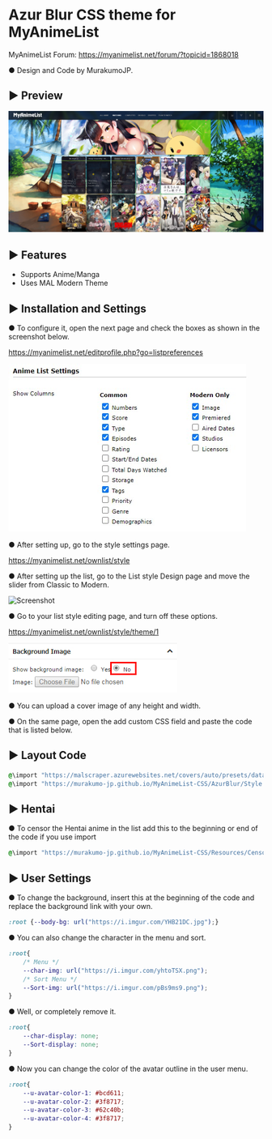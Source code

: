 # Azur Blur CSS theme for MyAnimeList

MyAnimeList Forum: https://myanimelist.net/forum/?topicid=1868018

● Design and Code by MurakumoJP.

## ► Preview
![Screenshot](AzurBlur.jpg?raw=true)

## ► Features

* Supports Anime/Manga
* Uses MAL Modern Theme

## ► Installation and Settings

● To configure it, open the next page and check the boxes as shown in the screenshot below.

https://myanimelist.net/editprofile.php?go=listpreferences

![Screenshot](Settings/AnimeListSettings.jpg?raw=true)

● After setting up, go to the style settings page.

https://myanimelist.net/ownlist/style

● After setting up the list, go to the List style Design page and move the slider from Classic to Modern.

![Screenshot](../Eorzea_Collection/preview/ListSettings/StyleEdit.png?raw=true)

● Go to your list style editing page, and turn off these options.

https://myanimelist.net/ownlist/style/theme/1

![Screenshot](Settings/BgOff.jpg?raw=true)

● You can upload a cover image of any height and width.

● On the same page, open the add custom CSS field and paste the code that is listed below.

## ► Layout Code

```css
@\import "https://malscraper.azurewebsites.net/covers/auto/presets/dataimagelinkafter";
@\import "https://murakumo-jp.github.io/MyAnimeList-CSS/AzurBlur/Style.min.css";
```
## ► Hentai

● To censor the Hentai anime in the list add this to the beginning or end of the code if you use import

```css
@\import "https://murakumo-jp.github.io/MyAnimeList-CSS/Resources/Censorship/R18Cover.min.css";
```

## ► User Settings

● To change the background, insert this at the beginning of the code and replace the background link with your own.

```css
:root {--body-bg: url("https://i.imgur.com/YHB21DC.jpg");}
```

● You can also change the character in the menu and sort.

```css
:root{
	/* Menu */
	--char-img: url("https://i.imgur.com/yhtoTSX.png");
	/* Sort Menu */
	--Sort-img: url("https://i.imgur.com/pBs9ms9.png");
}
```

● Well, or completely remove it.

```css
:root{
	--char-display: none;
	--Sort-display: none;
}
```
● Now you can change the color of the avatar outline in the user menu.

```css
:root{
    --u-avatar-color-1: #bcd611;
    --u-avatar-color-2: #3f8717;
    --u-avatar-color-3: #62c40b;
    --u-avatar-color-4: #3f8717;
}
```
